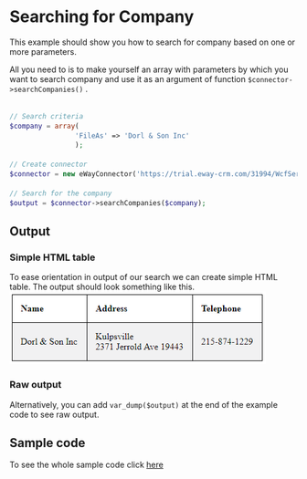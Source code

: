 # Searching for Company

This example should show you how to search for company based on one or more parameters.

All you need to is to make yourself an array with parameters by which you want to search company and use it as an argument of function ```$connector->searchCompanies()``` .

```php

// Search criteria
$company = array(
                'FileAs' => 'Dorl & Son Inc'    
                );

// Create connector
$connector = new eWayConnector('https://trial.eway-crm.com/31994/WcfService/Service.svc', 'api', 'ApiTrial@eWay-CRM');

// Search for the company
$output = $connector->searchCompanies($company);

```

## Output

### Simple HTML table
To ease orientation in output of our search we can create simple HTML table. The output should look something like this.
![example output](Images/sample_output.PNG)

### Raw output
Alternatively, you can add ```var_dump($output)``` at the end of the example code to see raw output.

## Sample code
To see the whole sample code click [here](sample_code.php)
